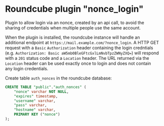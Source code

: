 # Roundcube plugin "nonce_login"

Plugin to allow login via an nonce, created by an api call, to avoid the sharing of credentials when multiple people use the same account.

When the plugin is installed, the roundcube instance will handle an additional endpoint at `https://mail.example.com/?nonce_login`. A HTTP GET request with a `Basic` `Authorization` header containing the login credntials (e.g. `Authorization: Basic aW5mb0BleGFtcGxlLmNvbTpzZWNyZXQ=`) will respond with a `201` status code and a `Location` header. The URL returned via the `Location` header can be used exactly once to login and does not contain any login credentials.


Create table `auth_nonces` in the roundcube database:

```sql 
CREATE TABLE "public"."auth_nonces" (
    "nonce" varchar NOT NULL,
    "expires" timestamp,
    "username" varchar,
    "pass" varchar,
    "hostname" varchar,
    PRIMARY KEY ("nonce")
);
```